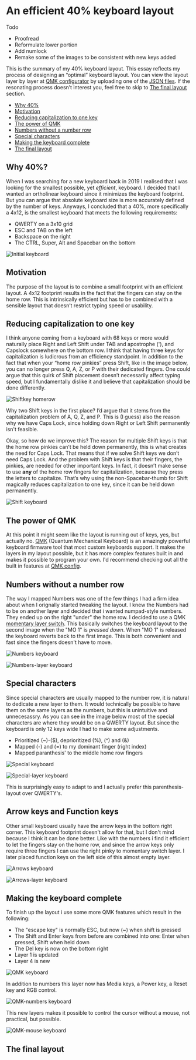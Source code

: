 # An efficient 40% keyboard layout

Todo

- Proofread
- Reformulate lower portion
- Add numlock
- Remake some of the images to be consistent with new keys added

This is the summary of my 40% keyboard layout. This essay reflects my process of designing an “optimal” keyboard layout. You can view the layout layer by layer at [QMK configurator](https://config.qmk.fm/#/) by uploading one of the [JSON files](https://github.com/EdvardSire/keyboard/blob/master/niu_mini_layout_planck_mit_mine_clean.json). If the resonating process doesn’t interest you, feel free to skip to [The final layout](https://github.com/EdvardSire/keyboard#the-final-layout) section.

- [Why 40%](https://github.com/EdvardSire/keyboard#why-40%)
- [Motivation](https://github.com/EdvardSire/keyboard#motivation)
- [Reducing capitalization to one key](https://github.com/EdvardSire/keyboard#reducing-capitalization-to-one-key)
- [The power of QMK](https://github.com/EdvardSire/keyboard#the-power-of-qmk)
- [Numbers without a number row](https://github.com/EdvardSire/keyboard#numbers-without-a-number-row)
- [Special characters](https://github.com/EdvardSire/keyboard#special-characters)
- [Making the keyboard complete](https://github.com/EdvardSire/keyboard#making-the-keyboard-complete)
- [The final layout](https://github.com/EdvardSire/keyboard#the-final-layout)

## Why 40%?

When I was searching for a new keyboard back in 2019 I realised that I was looking for the smallest possible, yet _efficient_, keyboard. I decided that I wanted an ortholinear keyboard since it minimizes the keyboard footprint. But you can argue that absolute keyboard size is more accurately defined by the number of keys. Anyways, I concluded that a 40%, more specifically a 4x12, is the smallest keyboard that meets the following requirements:

- QWERTY on a 3x10 grid
- ESC and TAB on the left
- Backspace on the right
- The CTRL, Super, Alt and Spacebar on the bottom

![Initial keyboard](/images/keyboard-layout-initial.png)

## Motivation

The purpose of the layout is to combine a small footprint with an efficient layout. A 4x12 footprint results in the fact that the fingers can stay on the home row. This is intrinsically efficient but has to be combined with a sensible layout that doesn’t restrict typing speed or usability.

## Reducing capitalization to one key

I think anyone coming from a keyboard with 68 keys or more would naturally place Right and Left Shift under TAB and apostrophe ('), and Capslock somewhere on the bottom row. I think that having three keys for capitalization is ludicrous from an efficiency standpoint. In addition to the fact that when your “home row pinkies” press Shift, like in the image below, you can no longer press Q, A, Z, or P with their dedicated fingers. One could argue that this quirk of Shift placement doesn’t necessarily affect typing speed, but I fundamentally dislike it and believe that capitalization should be done differently.

![Shiftkey homerow](/images/keyboard-layout-shiftkey-homerow.png)

Why two Shift keys in the first place? I’d argue that it stems from the capitalization problem of A, Q, Z, and P. This is (I guess) also the reason why we have Caps Lock, since holding down Right or Left Shift permanently isn't feasible.

Okay, so how do we improve this? The reason for multiple Shift keys is that the home row pinkies can’t be held down permanently, this is what creates the need for Caps Lock. That means that if we solve Shift keys we don’t need Caps Lock. And the problem with Shift keys is that their fingers, the pinkies, are needed for other important keys. In fact, it doesn’t make sense to use **any** of the home row fingers for capitalization, because they press the letters to capitalize. That’s why using the non-Spacebar-thumb for Shift magically reduces capitalization to one key, since it can be held down permanently.

![Shift keyboard](/images/keyboard-layout-shift.png)

## The power of QMK

At this point it might seem like the layout is running out of keys, yes, but actually no. [QMK](https://qmk.fm) (Quantum Mechanical Keyboard) is an amazingly powerful keyboard firmware tool that most custom keyboards support. It makes the layers in my layout possible, but it has more complex features built in and makes it possible to program your own. I'd recommend checking out all the built in features at [QMK config](https://config.qmk.fm).

## Numbers without a number row

The way I mapped Numbers was one of the few things I had a firm idea about when I orignally started tweaking the layout. I knew the Numbers had to be on another layer and decided that i wanted numpad-style numbers. They ended up on the right "under" the home row. I decided to use a QMK [momentary layer switch](https://docs.qmk.fm/#/keycodes?id=layer-switching). This basically switches the keyboard layout to the second image when the "MO 1" is _pressed down_. When "MO 1" is released the keyboard reverts back to the first image. This is both convenient and fast since the fingers doesn't have to move.

![Numbers keyboard](/images/keyboard-layout-numbers-initial.png)

![Numbers-layer keyboard](/images/keyboard-layout-numbers-layer.png)

## Special characters

Since special characters are usually mapped to the number row, it is natural to dedicate a new layer to them. It would technically be possible to have them on the same layers as the numbers, but this is unintuitive and unnecesassry. As you can see in the image below most of the special characters are where they would be on a QWERTY layout. But since the keyboard is only 12 keys wide I had to make some adjustments.

- Prioritized (~)-($), deprioritized (%), (^) and (&)
- Mapped (-) and (=) to my dominant finger (right index)
- Mapped paranthesis' to the middle home row fingers

![Special keyboard](/images/keyboard-layout-special-initial.png)

![Special-layer keyboard](/images/keyboard-layout-special-layer.png)

This is surprisingly easy to adapt to and I actually prefer this parenthesis-layout over QWERTY's.

## Arrow keys and Function keys

Other small keyboard usually have the arrow keys in the bottom right corner. This keyboard footprint doesn't allow for that, but I don't mind because I think it can be done better. Like with the numbers i find it efficient to let the fingers stay on the home row, and since the arrow keys only require three fingers I can use the right pinky to momentary switch layer. I later placed function keys on the left side of this almost empty layer.

![Arrows keyboard](/images/keyboard-layout-arrows-initial.png)

![Arrows-layer keyboard](/images/keyboard-layout-arrows-layer.png)

## Making the keyboard complete

To finish up the layout i use some more QMK features which result in the following:

- The "escape key" is normally ESC, but now (~) when shift is pressed
- The Shift and Enter keys from before are combined into one: Enter when pressed, Shift when held down
- The Del key is now on the bottom right
- Layer 1 is updated
- Layer 4 is new

![QMK keyboard](/images/keyboard-layout-qmk.png)

In addition to numbers this layer now has Media keys, a Power key, a Reset key and RGB control.

![QMK-numbers keyboard](/images/keyboard-layout-numbers-qmk.png)

This new layers makes it possible to control the cursor without a mouse, not practical, but possible.

![QMK-mouse keyboard](/images/keyboard-layout-mouse.png)

## The final layout
